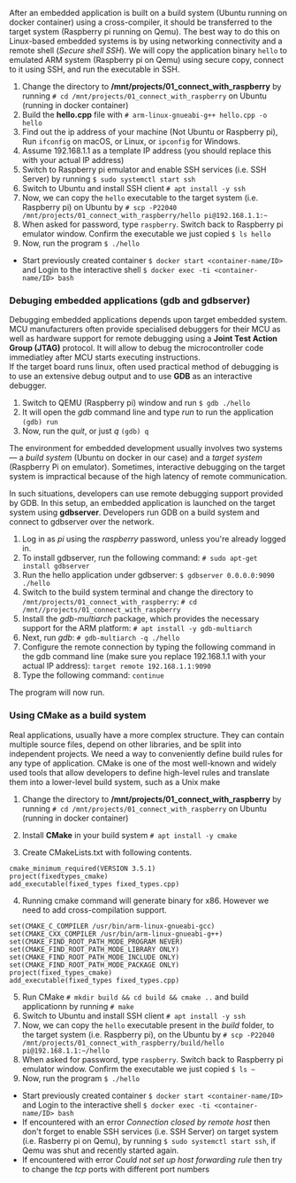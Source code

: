 After an embedded application is built on a build system (Ubuntu running on docker container) using a cross-compiler, it should be transferred to the target system (Raspberry pi running on Qemu). The best way to do this on Linux-based embedded systems is by using networking connectivity and a remote shell (_Secure shell SSH_). We will copy the application binary `hello` to emulated ARM system (Raspberry pi on Qemu) using secure copy, connect to it using SSH, and run the executable in SSH.

1. Change the directory to **/mnt/projects/01_connect_with_raspberry** by running `# cd /mnt/projects/01_connect_with_raspberry` on Ubuntu (running in docker container)
2. Build the **hello.cpp** file with `# arm-linux-gnueabi-g++ hello.cpp -o hello`
3. Find out the ip address of your machine (Not Ubuntu or Raspberry pi), Run `ifconfig` on macOS, or Linux, or `ipconfig` for Windows.
4. Assume 192.168.1.1 as a template IP address (you should replace this with your actual IP address)
5. Switch to Raspberry pi emulator and enable SSH services (i.e. SSH Server) by running `$ sudo systemctl start ssh`
6. Switch to Ubuntu and install SSH client `# apt install -y ssh`
7. Now, we can copy the `hello` executable to the target system (i.e. Raspberry pi) on Ubuntu by `# scp -P22040 /mnt/projects/01_connect_with_raspberry/hello pi@192.168.1.1:~`
8. When asked for password, type `raspberry`. Switch back to Raspberry pi emulator window. Confirm the executable we just copied `$ ls hello`
9. Now, run the program `$ ./hello`

   
* Start previously created container `$ docker start <container-name/ID>` and Login to the interactive shell `$ docker exec -ti <container-name/ID> bash`  


### Debuging embedded applications (gdb and gdbserver)
Debugging embedded applications depends upon target embedded system. MCU manufacturers often provide specialised debuggers for their MCU as well as hardware support for remote debugging using a **Joint Test Action Group (JTAG)** protocol. It will allow to debug the microcontroller code immediatley after MCU starts executing instructions.    
If the target board runs linux, often used practical method of debugging is to use an extensive debug output and to use **GDB** as an interactive debugger.     

1. Switch to QEMU (Raspberry pi) window and run `$ gdb ./hello` 
2. It will open the _gdb_ command line and type _run_ to run the application `(gdb) run`
3. Now, run the _quit_, or just _q_ `(gdb) q`

The environment for embedded development usually involves two systems — a _build system_ (Ubuntu on docker in our case) and a _target system_ (Raspberry Pi on emulator). Sometimes, interactive debugging on the target system is impractical because of the high latency of remote communication.    

In such situations, developers can use remote debugging support provided by GDB. In this setup, an embedded application is launched on the target system using **gdbserver**. Developers run GDB on a build system and connect to gdbserver over the network.

1. Log in as _pi_ using the _raspberry_ password, unless you're already logged in.
2. To install gdbserver, run the following command: `# sudo apt-get install gdbserver`
3. Run the hello application under gdbserver: `$ gdbserver 0.0.0.0:9090 ./hello`
4. Switch to the build system terminal and change the directory to `/mnt/projects/01_connect_with_raspberry`: `# cd /mnt//projects/01_connect_with_raspberry`
5. Install the _gdb-multiarch_ package, which provides the necessary support for the ARM platform: `# apt install -y gdb-multiarch`
6. Next, run _gdb_: `# gdb-multiarch -q ./hello`
7. Configure the remote connection by typing the following command in the gdb command line (make sure you replace 192.168.1.1 with your actual IP address): `target remote 192.168.1.1:9090`
8. Type the following command: `continue`

The program will now run.

### Using CMake as a build system
Real applications, usually have a more complex structure. They can contain multiple source files, depend on other libraries, and be split into independent projects.
We need a way to conveniently define build rules for any type of application. CMake is one of the most well-known and widely used tools that allow developers to define high-level rules and translate them into a lower-level build system, such as a Unix make

1. Change the directory to **/mnt/projects/01_connect_with_raspberry** by running `# cd /mnt/projects/01_connect_with_raspberry` on Ubuntu (running in docker container)

2. Install **CMake** in your build system `# apt install -y cmake`

3. Create CMakeLists.txt with following contents.
```make
cmake_minimum_required(VERSION 3.5.1)
project(fixedtypes_cmake)
add_executable(fixed_types fixed_types.cpp)
```

4. Running cmake command will generate binary for x86. However we need to add cross-compilation support.
```make
set(CMAKE_C_COMPILER /usr/bin/arm-linux-gnueabi-gcc)
set(CMAKE_CXX_COMPILER /usr/bin/arm-linux-gnueabi-g++)
set(CMAKE_FIND_ROOT_PATH_MODE_PROGRAM NEVER)
set(CMAKE_FIND_ROOT_PATH_MODE_LIBRARY ONLY)
set(CMAKE_FIND_ROOT_PATH_MODE_INCLUDE ONLY)
set(CMAKE_FIND_ROOT_PATH_MODE_PACKAGE ONLY)
project(fixed_types_cmake)
add_executable(fixed_types fixed_types.cpp)
```

5. Run CMake `# mkdir build && cd build && cmake ..` and build applicationn by running `# make`
6. Switch to Ubuntu and install SSH client `# apt install -y ssh`
7. Now, we can copy the `hello` executable present in the _build_ folder, to the target system (i.e. Raspberry pi), on the Ubuntu by `# scp -P22040 /mnt/projects/01_connect_with_raspberry/build/hello pi@192.168.1.1:~/hello`
8. When asked for password, type `raspberry`. Switch back to Raspberry pi emulator window. Confirm the executable we just copied `$ ls ~`
9. Now, run the program `$ ./hello`

   
* Start previously created container `$ docker start <container-name/ID>` and Login to the interactive shell `$ docker exec -ti <container-name/ID> bash` 
* If encountered with an error _Connection closed by remote host_ then don't forget to enable SSH services (i.e. SSH Server) on target system (i.e. Rasberry pi on Qemu), by running `$ sudo systemctl start ssh`, if Qemu was shut and recently started again.
* If encountered with error _Could not set up host forwarding rule_ then try to change the _tcp_ ports with different port numbers

